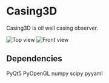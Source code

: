 Casing3D
========

Casing3D is oil well casing observer.

![Top view](https://github.com/jimluo/Casing3D/top.png)
![Front view](https://github.com/jimluo/Casing3D/front.png)

Dependencies
------------

PyQt5
PyOpenGL
numpy
scipy
pyyaml


